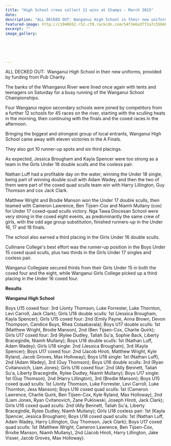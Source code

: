 ```yaml
---
title: "High School crews collect 11 wins at Champs - March 2015"
date: 
description: "ALL DECKED OUT: Wanganui High School in their new uniforms, provided by funding from Pub Charity, from the Wanganui Chronicle article 2/3/15..."
featured-image: http://c1940652.r52.cf0.rackcdn.com/54f3e6a3ff2a7c55b600308e/WHS-crews-collect-11-wins-at-champs.jpg
excerpt: ""
image_gallery:
    
    
    
    
    
---
```


<p>ALL DECKED OUT: &nbsp;Wanganui High School in their new uniforms, provided by funding from Pub Charity.</p>
<p>The banks of the Whanganui River were lined once again with tents and teenagers on Saturday for a busy running of the Wanganui School Championships.</p>
<p>Four Wanganui region secondary schools were joined by competitors from a further 12 schools for 45 races on the river, starting with the sculling heats in the morning, then continuing with the finals and the coxed races in the afternoon.</p>
<p>Bringing the biggest and strongest group of local entrants, Wanganui High School came away with eleven victories in the A Finals.</p>
<p>They also got 10 runner-up spots and six third placings.</p>
<p>As expected, Jessica Brougham and Kayla Spencer were too strong as a team in the Girls Under 18 double sculls and the coxless pair.</p>
<p>Nathan Luff had a profitable day on the water, winning the Under 18 single, being part of winning double scull with Adam Wadey, and then the two of them were part of the coxed quad sculls team win with Harry Lillington, Guy Thomson and cox Jack Clark.</p>
<p>Matthew Wright and Brodie Manson won the Under 17 double sculls, then teamed with Cameron Lawrence, Ben Tijsen-Cox and Niamh Mullany (cox) for Under 17 coxed-quad sculls victory. Nga Tawa Diocesan School were very strong in the coxed eight events, as predominantly the same crew of girls, with the odd age group substitution, finished runners-up in the Under 16, 17 and 18 finals.</p>
<p>The school also earned a third placing in the Girls Under 16 double sculls.</p>
<p>Cullinane College's best effort was the runner-up position in the Boys Under 15 coxed quad sculls, plus two thirds in the Girls Under 17 singles and coxless pair.</p>
<p>Wanganui Collegiate secured thirds from their Girls Under 15 in both the coxed four and the eight, while Wanganui Girls College picked up a third placing in the Under 16 coxed four.</p>
<p><strong>Results</strong></p>
<p><strong>Wanganui High School</strong></p>
<p>Boys U15 coxed four: 3rd (Jonty Thomson, Luke Forrester, Luke Thornton, Levi Carroll, Jack Clark); Girls U18 double sculls: 1st (Jessica Brougham, Kayla Spencer); Girls U15 coxed four: 2nd (Emily Payne, Anna Brown, Devon Thompson, Candice Buys, Rhea Colaabavala); Boys U17 double sculls: 1st (Matthew Wright, Brodie Manson), 2nd (Ben Tijsen-Cox, Charlie Quirk); Girls U17 coxed four: 3rd (Rylee Dudley, Taliah Su'a, Sophie Back, Liberty Bracegirdle, Niamh Mullany); Boys U18 double sculls: 1st (Nathan Luff, Adam Wadey); Girls U18 single: 2nd (Jessica Brougham), 3rd (Kayla Spencer); Boys U17 coxed four: 2nd (Jacob Hiroti, Matthew Wright, Kyle Ryland, Jacob Groves, Max Holloway); Boys U18 single: 1st (Nathan Luff), 2nd (Adam Wadey), 3rd (Guy Thomson); Boys U16 double sculls: 3rd (Ryan Cvitanovich, Liam Jones); Girls U16 coxed four: 2nd (Ally Bennett, Taliah Su'a, Liberty Bracegirdle, Rylee Dudley, Niamh Mullany); Boys U17 single: 1st (Guy Thomson), 2nd (Harry Lillington), 3rd (Brodie Manson); Boys U15 coxed quad sculls: 1st (Jonty Thomson, Luke Forrester, Levi Carroll, Luke Thornton, Jess Manson); Boys U16 coxed quad sculls: 1st (Cameron Lawrence, Charlie Quirk, Ben Tijsen-Cox, Kyle Ryland, Max Holloway), 2nd (Liam Jones, Ryan Cvitanovich, Zane Puklowski, Joseph Hiroti, Jack Clark); Girls U16 coxed quad sculls: 2nd (Ally Bennett, Taliah Su'a, Liberty Bracegirdle, Rylee Dudley, Niamh Mullany); Girls U18 coxless pair: 1st (Kayla Spencer, Jessica Brougham); Boys U18 coxed quad sculls: 1st (Nathan Luff, Adam Wadey, Harry Lillington, Guy Thomson, Jack Clark); Boys U17 coxed quad sculls: 1st (Matthew Wright, Cameron Lawrence, Ben Tijsen-Cox, Brodie Manson, Niamh Mullany), 2nd (Jacob Hiroti, Harry Lillington, Jake Visser, Jacob Groves, Max Holloway).</p>

